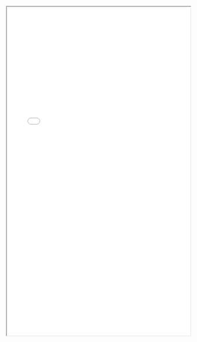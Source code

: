 <div>
<iframe src="./res/韩国闻庆项目案例/合约/1.2.2.2工程预算（清单）.pdf" width="100%" height="900px" >
</iframe>
</div>
